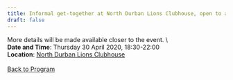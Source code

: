 ```yaml
---
title: Informal get-together at North Durban Lions Clubhouse, open to all attendees
draft: false
---
```


More details will be made available closer to the event. \\
\
**Date and Time**: Thursday 30 April 2020, 18:30-22:00 \
**Location**: [North Durban Lions Clubhouse](/venue/#north-durban-lions-club)
\
\
[Back to Program](/program)
